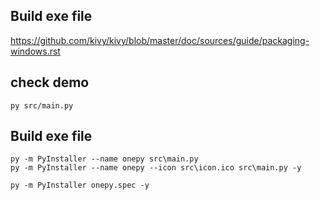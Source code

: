 ## Build exe file
https://github.com/kivy/kivy/blob/master/doc/sources/guide/packaging-windows.rst

## check demo
    py src/main.py

## Build exe file

    py -m PyInstaller --name onepy src\main.py
    py -m PyInstaller --name onepy --icon src\icon.ico src\main.py -y
    
    py -m PyInstaller onepy.spec -y